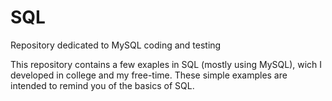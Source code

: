 # SQL
Repository dedicated to MySQL coding and testing

This repository contains a few exaples in SQL (mostly using MySQL), wich I developed in college and my free-time. 
These simple examples are intended to remind you of the basics of SQL.
